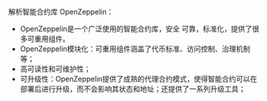 解析智能合约库 OpenZeppelin：
- OpenZeppelin是一个广泛使用的智能合约库，安全 可靠，标准化，提供了很多可重用组件。
- OpenZeppelin模块化：可重用组件涵盖了代币标准、访问控制、治理机制等；
- 高可读性和可维护性；
- 可升级性：OpenZeppelin提供了成熟的代理合约模式，使得智能合约可以在部署后进行升级，而不会影响其状态和地址；还提供了一系列升级工具；
